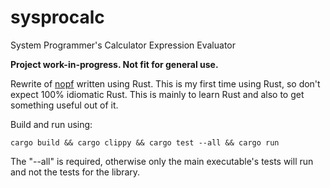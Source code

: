 # sysprocalc
System Programmer's Calculator Expression Evaluator

**Project work-in-progress. Not fit for general use.**

Rewrite of [nopf](https://github.com/Teknomancer/nopf) written using Rust. This is my first time using Rust, so don't expect 100% idiomatic Rust. This is mainly to learn Rust and also to get something useful out of it.

Build and run using:
```
cargo build && cargo clippy && cargo test --all && cargo run
```

The "--all" is required, otherwise only the main executable's tests will run and not the tests for the library.
